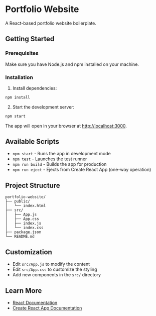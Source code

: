 # Portfolio Website

A React-based portfolio website boilerplate.

## Getting Started

### Prerequisites

Make sure you have Node.js and npm installed on your machine.

### Installation

1. Install dependencies:

```bash
npm install
```

2. Start the development server:

```bash
npm start
```

The app will open in your browser at [http://localhost:3000](http://localhost:3000).

## Available Scripts

- `npm start` - Runs the app in development mode
- `npm test` - Launches the test runner
- `npm run build` - Builds the app for production
- `npm run eject` - Ejects from Create React App (one-way operation)

## Project Structure

```
portfolio-website/
├── public/
│   └── index.html
├── src/
│   ├── App.js
│   ├── App.css
│   ├── index.js
│   └── index.css
├── package.json
└── README.md
```

## Customization

- Edit `src/App.js` to modify the content
- Edit `src/App.css` to customize the styling
- Add new components in the `src/` directory

## Learn More

- [React Documentation](https://reactjs.org/)
- [Create React App Documentation](https://create-react-app.dev/)
